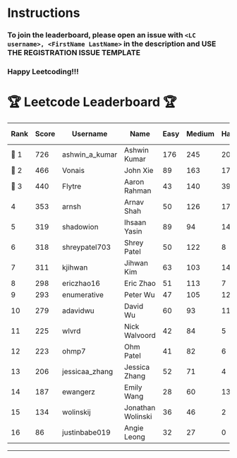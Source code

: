 # Instructions
### To join the leaderboard, please open an issue with `<LC username>, <FirstName LastName>` in the description and USE THE REGISTRATION ISSUE TEMPLATE
### Happy Leetcoding!!!


# 🏆 Leetcode Leaderboard 🏆

| Rank | Score | Username       | Name | Easy | Medium | Hard | Problems Solved |
|------|----------------|-----------------|-------------------|--------------|--------------|--------------|--------------|
| 🥇 1 | 726 | ashwin_a_kumar | Ashwin Kumar | 176 | 245 | 20 | 441 |
| 🥈 2 | 466 | Vonais | John Xie | 89 | 163 | 17 | 269 |
| 🥉 3 | 440 | Flytre | Aaron Rahman | 43 | 140 | 39 | 222 |
| 4 | 353 | arnsh | Arnav Shah | 50 | 126 | 17 | 193 |
| 5 | 319 | shadowion | Ihsaan Yasin | 89 | 94 | 14 | 197 |
| 6 | 318 | shreypatel703 | Shrey Patel | 50 | 122 | 8 | 180 |
| 7 | 311 | kjihwan | Jihwan Kim | 63 | 103 | 14 | 180 |
| 8 | 298 | ericzhao16 | Eric Zhao | 51 | 113 | 7 | 171 |
| 9 | 293 | enumerative | Peter Wu | 47 | 105 | 12 | 164 |
| 10 | 279 | adavidwu | David Wu | 60 | 93 | 11 | 164 |
| 11 | 225 | wlvrd | Nick Walvoord | 42 | 84 | 5 | 131 |
| 12 | 223 | ohmp7 | Ohm Patel | 41 | 82 | 6 | 129 |
| 13 | 206 | jessicaa_zhang | Jessica Zhang | 52 | 71 | 4 | 127 |
| 14 | 187 | ewangerz | Emily Wang | 28 | 60 | 13 | 101 |
| 15 | 134 | wolinskij | Jonathan Wolinski | 36 | 46 | 2 | 84 |
| 16 | 86 | justinbabe019 | Angie Leong | 32 | 27 | 0 | 59 |
---